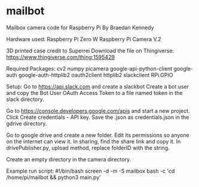 # mailbot
Mailbox camera code for Raspberry Pi
By Braedan Kennedy

Hardware used:
	Raspberry Pi Zero W
	Raspberry Pi Camera V.2
	
3D printed case credit to Superrei
Download the file on Thingiverse: https://www.thingiverse.com/thing:1595429

Required Packages:
	cv2
	numpy
	picamera
	google-api-python-client
	google-auth
	google-auth-httplib2
	oauth2client
	httplib2
	slackclient
	RPi.GPIO

Setup:
Go to https://api.slack.com and create a slackbot
Create a bot user and copy the Bot User OAuth Access Token to a file named token in the slack directory.

Go to https://console.developers.google.com/apis and start a new project.
Click Create credentials - API key. Save the .json as credentials.json in the gdrive directory.
	
Go to google drive and create a new folder. 
Edit its permissions so anyone on the internet can view it. In sharing, find the share link and copy it. In drivePublisher.py, upload method, replace folderID with the string.

Create an empty directory in the camera directory.

Example run script:
	#!/bin/bash
	screen -d -m -S mailbox bash -c 'cd /home/pi/mailbot && python3 main.py'

	

